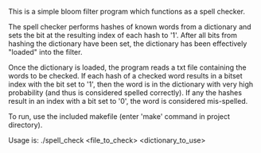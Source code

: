 This is a simple bloom filter program which functions as a spell checker.

The spell checker performs hashes of known words from a dictionary and sets the bit at the resulting index of each hash 
to '1'. After all bits from hashing the dictionary have been set, the dictionary has been effectively "loaded" into the 
filter. 

Once the dictionary is loaded, the program reads a txt file containing the words to be checked. If each hash of a checked 
word results in a bitset index with the bit set to '1', then the word is in the dictionary with very high probability (and 
thus is considered spelled correctly). If any the hashes result in an index with a bit set to '0', the word is considered 
mis-spelled. 

To run, use the included makefile (enter 'make' command in project directory). 

Usage is: ./spell_check <file_to_check> <dictionary_to_use>

